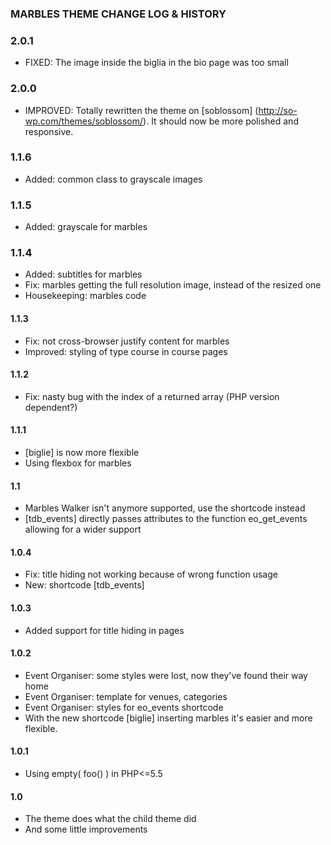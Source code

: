 ### MARBLES THEME CHANGE LOG & HISTORY

### 2.0.1
* FIXED: The image inside the biglia in the bio page was too small

### 2.0.0
* IMPROVED: Totally rewritten the theme on [soblossom] (http://so-wp.com/themes/soblossom/). It should now be more polished and responsive.

### 1.1.6
* Added: common class to grayscale images

### 1.1.5
* Added: grayscale for marbles

### 1.1.4
* Added: subtitles for marbles
* Fix: marbles getting the full resolution image, instead of the resized one
* Housekeeping: marbles code

#### 1.1.3
* Fix: not cross-browser justify content for marbles
* Improved: styling of type course in course pages

#### 1.1.2
* Fix: nasty bug with the index of a returned array (PHP version dependent?)

#### 1.1.1
* [biglie] is now more flexible
* Using flexbox for marbles

#### 1.1
* Marbles Walker isn't anymore supported, use the shortcode instead
* [tdb_events] directly passes attributes to the function eo_get_events allowing for a wider support

#### 1.0.4
* Fix: title hiding not working because of wrong function usage
* New: shortcode [tdb_events]

#### 1.0.3
* Added support for title hiding in pages

#### 1.0.2
* Event Organiser: some styles were lost, now they've found their way home
* Event Organiser: template for venues, categories
* Event Organiser: styles for eo_events shortcode
* With the new shortcode [biglie] inserting marbles it's easier and more flexible.

#### 1.0.1
* Using empty( foo() ) in PHP<=5.5

#### 1.0
* The theme does what the child theme did
* And some little improvements
